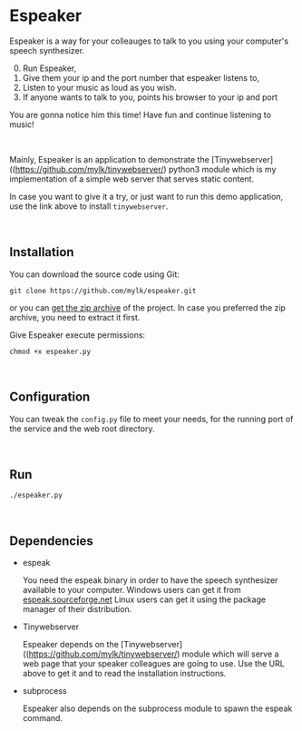 # Espeaker

Espeaker is a way for your colleauges to talk to you using your computer's speech synthesizer.

0. Run Espeaker,
0. Give them your ip and the port number that espeaker listens to,
0. Listen to your music as loud as you wish.
0. If anyone wants to talk to you, points his browser to your ip and port

You are gonna notice him this time! Have fun and continue listening to music!

&nbsp;

Mainly, Espeaker is an application to demonstrate the [Tinywebserver]((https://github.com/mylk/tinywebserver/) python3 module which is
my implementation of a simple web server that serves static content.

In case you want to give it a try, or just want to run this demo application, use the link above to install `tinywebserver`.

&nbsp;

## Installation

You can download the source code using Git:

    git clone https://github.com/mylk/espeaker.git

or you can [get the zip archive](https://github.com/mylk/espeaker/zipball/master "espeaker source code") of the project.
In case you preferred the zip archive, you need to extract it first.

Give Espeaker execute permissions:

    chmod +x espeaker.py

&nbsp;

## Configuration

You can tweak the `config.py` file to meet your needs, for the running port of the service and the web root directory.

&nbsp;

## Run

    ./espeaker.py

&nbsp;

## Dependencies

* espeak

    You need the espeak binary in order to have the speech synthesizer available to your computer.
    Windows users can get it from [espeak.sourceforge.net](http://espeak.sourceforge.net/download.html)
    Linux users can get it using the package manager of their distribution.

* Tinywebserver

    Espeaker depends on the [Tinywebserver]((https://github.com/mylk/tinywebserver/) module which will serve a web page
    that your speaker colleagues are going to use.
    Use the URL above to get it and to read the installation instructions.

* subprocess

    Espeaker also depends on the subprocess module to spawn the espeak command.
